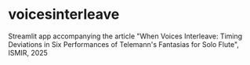 # voicesinterleave
Streamlit app accompanying the article "When Voices Interleave: Timing Deviations in Six Performances of Telemann's Fantasias for Solo Flute", ISMIR, 2025

